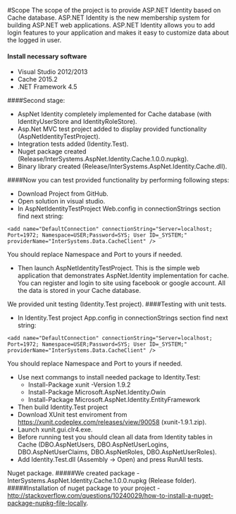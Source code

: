 #Scope
The scope of the project is to provide ASP.NET Identity based on Cache database.
ASP.NET Identity is the new membership system for building ASP.NET web applications. ASP.NET Identity allows you to add login features to your application and makes it easy to customize data about the logged in user.

#### Install necessary software
- Visual Studio 2012/2013
- Cache 2015.2
- .NET Framework 4.5

####Second stage:
- AspNet Identity completely implemented for Cache database (with IdentityUserStore and IdentityRoleStore).
- Asp.Net MVC test project added to display provided functionality (AspNetIdentityTestProject).
- Integration tests added (Identity.Test).
- Nuget package created (Release/InterSystems.AspNet.Identity.Cache.1.0.0.nupkg).
- Binary library created (Release/InterSystems.AspNet.Identity.Cache.dll).

####Now you can test provided functionality by performing following steps:
- Download Project from GitHub.
- Open solution in visual studio.
- In AspNetIdentityTestProject Web.config in connectionStrings section find next string:
```    
<add name="DefaultConnection" connectionString="Server=localhost; Port=1972; Namespace=USER;Password=SYS; User ID=_SYSTEM;" providerName="InterSystems.Data.CacheClient" />
```
You should replace Namespace and Port to yours if needed.
- Then launch AspNetIdentityTestProject. This is the simple web application that demonstrates AspNet.Identity implementation for cache. You can register and login to site using facebook or google account. All the data is stored in your Cache database.

We provided unit testing (Identity.Test project).
####Testing with unit tests.
- In Identity.Test project App.config in connectionStrings section find next string:
```    
<add name="DefaultConnection" connectionString="Server=localhost; Port=1972; Namespace=USER;Password=SYS; User ID=_SYSTEM;" providerName="InterSystems.Data.CacheClient" />
```
You should replace Namespace and Port to yours if needed.
- Use next commangs to install needed package to Identity.Test:
	 - Install-Package xunit -Version 1.9.2
	 - Install-Package Microsoft.AspNet.Identity.Owin
	 - Install-Package Microsoft.AspNet.Identity.EntityFramework
- Then build Identity.Test project
- Download XUnit test enviroment from https://xunit.codeplex.com/releases/view/90058 (xunit-1.9.1.zip).
- Launch xunit.gui.clr4.exe.
- Before running test you should clean all data from Identity tables in Cache (DBO.AspNetUsers, DBO.AspNetUserLogins, DBO.AspNetUserClaims, DBO.AspNetRoles, DBO.AspNetUserRoles).
- Add Identity.Test.dll (Assembly -> Open) and press RunAll tests. 

Nuget package.
#####We created package - InterSystems.AspNet.Identity.Cache.1.0.0.nupkg (Release folder).
#####Installation of nuget package to your project - http://stackoverflow.com/questions/10240029/how-to-install-a-nuget-package-nupkg-file-locally.
